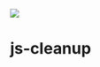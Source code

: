 ![](https://res.cloudinary.com/wesbos/image/upload/v1574876851/BJS/BJS-Social-Share.png)

# js-cleanup
